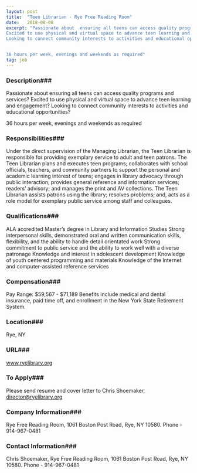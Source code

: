 ```yaml
---
layout: post
title:  "Teen Librarian - Rye Free Reading Room"
date:   2018-08-08
excerpt: "Passionate about  ensuring all teens can access quality programs and services? 
Excited to use physical and virtual space to advance teen learning and engagement? 
Looking to connect community interests to activities and educational opportunities?


36 hours per week, evenings and weekends as required"
tag: job
---
```


### Description###

Passionate about  ensuring all teens can access quality programs and services? 
Excited to use physical and virtual space to advance teen learning and engagement? 
Looking to connect community interests to activities and educational opportunities?


36 hours per week, evenings and weekends as required


### Responsibilities###

Under the direct supervision of the Managing Librarian, the Teen Librarian is responsible for providing exemplary service to adult and teen patrons.  The Teen Librarian plans and executes teen programs; collaborates with school officials, teachers, and community partners to support the personal and academic learning interest of teens; engages in library advocacy through public interaction; provides general reference and information services; readers’ advisory; and manages the print and AV collections. The Teen Librarian assists patrons using the library; resolves problems; and, acts as a role model for exemplary public service among staff and colleagues.


### Qualifications###

ALA accredited Master’s degree in Library and Information Studies
Strong interpersonal skills, demonstrated oral and written communication skills, flexibility, and the ability to handle detail orientated work
Strong commitment to public service and the ability to work well with a diverse patronage
Knowledge and interest in adolescent development
Knowledge of youth centered programming and materials
Knowledge of the Internet and computer-assisted reference services



### Compensation###

Pay Range: $59,567 - $71,189 Benefits include medical and dental insurance, paid time off, and enrollment in the New York State Retirement System. 


### Location###

Rye, NY


### URL###

www.ryelibrary.org

### To Apply###

Please send resume and cover letter to Chris Shoemaker, director@ryelibrary.org


### Company Information###

Rye Free Reading Room, 1061 Boston Post Road, Rye, NY 10580. Phone - 914-967-0481


### Contact Information###

Chris Shoemaker, Rye Free Reading Room, 1061 Boston Post Road, Rye, NY 10580. Phone - 914-967-0481

